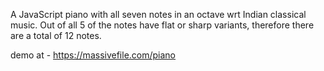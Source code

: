 A JavaScript piano with all seven notes in an octave wrt Indian classical music. Out of all 5 of the notes have flat or sharp variants, therefore there are a total of 12 notes.

demo at - https://massivefile.com/piano

